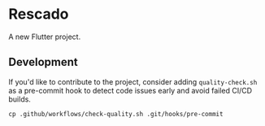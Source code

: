 # Rescado

A new Flutter project.

## Development

If you'd like to contribute to the project, consider adding `quality-check.sh` as a pre-commit hook to detect code issues early and avoid failed CI/CD builds.

```shell
cp .github/workflows/check-quality.sh .git/hooks/pre-commit
```
